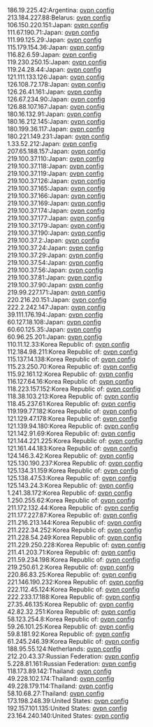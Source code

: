 186.19.225.42:Argentina: [ovpn config](vpn/186_19_225_42.ovpn)  
213.184.227.88:Belarus: [ovpn config](vpn/213_184_227_88.ovpn)  
106.150.220.151:Japan: [ovpn config](vpn/106_150_220_151.ovpn)  
111.67.190.71:Japan: [ovpn config](vpn/111_67_190_71.ovpn)  
111.99.125.29:Japan: [ovpn config](vpn/111_99_125_29.ovpn)  
115.179.154.36:Japan: [ovpn config](vpn/115_179_154_36.ovpn)  
116.82.6.59:Japan: [ovpn config](vpn/116_82_6_59.ovpn)  
119.230.250.15:Japan: [ovpn config](vpn/119_230_250_15.ovpn)  
119.24.28.44:Japan: [ovpn config](vpn/119_24_28_44.ovpn)  
121.111.133.126:Japan: [ovpn config](vpn/121_111_133_126.ovpn)  
126.108.72.178:Japan: [ovpn config](vpn/126_108_72_178.ovpn)  
126.26.41.161:Japan: [ovpn config](vpn/126_26_41_161.ovpn)  
126.67.234.90:Japan: [ovpn config](vpn/126_67_234_90.ovpn)  
126.88.107.167:Japan: [ovpn config](vpn/126_88_107_167.ovpn)  
180.16.132.91:Japan: [ovpn config](vpn/180_16_132_91.ovpn)  
180.16.212.145:Japan: [ovpn config](vpn/180_16_212_145.ovpn)  
180.199.36.117:Japan: [ovpn config](vpn/180_199_36_117.ovpn)  
180.221.149.231:Japan: [ovpn config](vpn/180_221_149_231.ovpn)  
1.33.52.212:Japan: [ovpn config](vpn/1_33_52_212.ovpn)  
207.65.188.157:Japan: [ovpn config](vpn/207_65_188_157.ovpn)  
219.100.37.110:Japan: [ovpn config](vpn/219_100_37_110.ovpn)  
219.100.37.118:Japan: [ovpn config](vpn/219_100_37_118.ovpn)  
219.100.37.119:Japan: [ovpn config](vpn/219_100_37_119.ovpn)  
219.100.37.126:Japan: [ovpn config](vpn/219_100_37_126.ovpn)  
219.100.37.165:Japan: [ovpn config](vpn/219_100_37_165.ovpn)  
219.100.37.166:Japan: [ovpn config](vpn/219_100_37_166.ovpn)  
219.100.37.169:Japan: [ovpn config](vpn/219_100_37_169.ovpn)  
219.100.37.174:Japan: [ovpn config](vpn/219_100_37_174.ovpn)  
219.100.37.177:Japan: [ovpn config](vpn/219_100_37_177.ovpn)  
219.100.37.179:Japan: [ovpn config](vpn/219_100_37_179.ovpn)  
219.100.37.190:Japan: [ovpn config](vpn/219_100_37_190.ovpn)  
219.100.37.2:Japan: [ovpn config](vpn/219_100_37_2.ovpn)  
219.100.37.24:Japan: [ovpn config](vpn/219_100_37_24.ovpn)  
219.100.37.29:Japan: [ovpn config](vpn/219_100_37_29.ovpn)  
219.100.37.54:Japan: [ovpn config](vpn/219_100_37_54.ovpn)  
219.100.37.56:Japan: [ovpn config](vpn/219_100_37_56.ovpn)  
219.100.37.81:Japan: [ovpn config](vpn/219_100_37_81.ovpn)  
219.100.37.90:Japan: [ovpn config](vpn/219_100_37_90.ovpn)  
219.99.227.171:Japan: [ovpn config](vpn/219_99_227_171.ovpn)  
220.216.20.151:Japan: [ovpn config](vpn/220_216_20_151.ovpn)  
222.2.242.147:Japan: [ovpn config](vpn/222_2_242_147.ovpn)  
39.111.176.194:Japan: [ovpn config](vpn/39_111_176_194.ovpn)  
60.127.18.108:Japan: [ovpn config](vpn/60_127_18_108.ovpn)  
60.60.125.35:Japan: [ovpn config](vpn/60_60_125_35.ovpn)  
60.96.25.201:Japan: [ovpn config](vpn/60_96_25_201.ovpn)  
110.11.12.33:Korea Republic of: [ovpn config](vpn/110_11_12_33.ovpn)  
112.184.98.211:Korea Republic of: [ovpn config](vpn/112_184_98_211.ovpn)  
115.137.14.138:Korea Republic of: [ovpn config](vpn/115_137_14_138.ovpn)  
115.23.250.70:Korea Republic of: [ovpn config](vpn/115_23_250_70.ovpn)  
115.92.161.12:Korea Republic of: [ovpn config](vpn/115_92_161_12.ovpn)  
116.127.64.16:Korea Republic of: [ovpn config](vpn/116_127_64_16.ovpn)  
118.223.157.152:Korea Republic of: [ovpn config](vpn/118_223_157_152.ovpn)  
118.38.103.213:Korea Republic of: [ovpn config](vpn/118_38_103_213.ovpn)  
118.45.237.61:Korea Republic of: [ovpn config](vpn/118_45_237_61.ovpn)  
119.199.77.182:Korea Republic of: [ovpn config](vpn/119_199_77_182.ovpn)  
121.129.47.178:Korea Republic of: [ovpn config](vpn/121_129_47_178.ovpn)  
121.139.94.180:Korea Republic of: [ovpn config](vpn/121_139_94_180.ovpn)  
121.142.91.69:Korea Republic of: [ovpn config](vpn/121_142_91_69.ovpn)  
121.144.221.225:Korea Republic of: [ovpn config](vpn/121_144_221_225.ovpn)  
121.161.44.183:Korea Republic of: [ovpn config](vpn/121_161_44_183.ovpn)  
124.146.3.42:Korea Republic of: [ovpn config](vpn/124_146_3_42.ovpn)  
125.130.190.237:Korea Republic of: [ovpn config](vpn/125_130_190_237.ovpn)  
125.134.31.159:Korea Republic of: [ovpn config](vpn/125_134_31_159.ovpn)  
125.138.47.53:Korea Republic of: [ovpn config](vpn/125_138_47_53.ovpn)  
125.143.24.3:Korea Republic of: [ovpn config](vpn/125_143_24_3.ovpn)  
1.241.38.172:Korea Republic of: [ovpn config](vpn/1_241_38_172.ovpn)  
1.250.255.62:Korea Republic of: [ovpn config](vpn/1_250_255_62.ovpn)  
211.172.132.44:Korea Republic of: [ovpn config](vpn/211_172_132_44.ovpn)  
211.177.227.87:Korea Republic of: [ovpn config](vpn/211_177_227_87.ovpn)  
211.216.213.144:Korea Republic of: [ovpn config](vpn/211_216_213_144.ovpn)  
211.222.34.252:Korea Republic of: [ovpn config](vpn/211_222_34_252.ovpn)  
211.228.54.249:Korea Republic of: [ovpn config](vpn/211_228_54_249.ovpn)  
211.229.250.228:Korea Republic of: [ovpn config](vpn/211_229_250_228.ovpn)  
211.41.203.71:Korea Republic of: [ovpn config](vpn/211_41_203_71.ovpn)  
211.59.234.198:Korea Republic of: [ovpn config](vpn/211_59_234_198.ovpn)  
219.250.61.2:Korea Republic of: [ovpn config](vpn/219_250_61_2.ovpn)  
220.86.83.25:Korea Republic of: [ovpn config](vpn/220_86_83_25.ovpn)  
221.146.190.232:Korea Republic of: [ovpn config](vpn/221_146_190_232.ovpn)  
222.112.45.124:Korea Republic of: [ovpn config](vpn/222_112_45_124.ovpn)  
222.233.17.188:Korea Republic of: [ovpn config](vpn/222_233_17_188.ovpn)  
27.35.46.135:Korea Republic of: [ovpn config](vpn/27_35_46_135.ovpn)  
42.82.32.251:Korea Republic of: [ovpn config](vpn/42_82_32_251.ovpn)  
58.123.254.8:Korea Republic of: [ovpn config](vpn/58_123_254_8.ovpn)  
59.26.101.25:Korea Republic of: [ovpn config](vpn/59_26_101_25.ovpn)  
59.8.181.92:Korea Republic of: [ovpn config](vpn/59_8_181_92.ovpn)  
61.245.246.39:Korea Republic of: [ovpn config](vpn/61_245_246_39.ovpn)  
188.95.55.124:Netherlands: [ovpn config](vpn/188_95_55_124.ovpn)  
212.20.43.37:Russian Federation: [ovpn config](vpn/212_20_43_37.ovpn)  
5.228.81.161:Russian Federation: [ovpn config](vpn/5_228_81_161.ovpn)  
118.173.89.142:Thailand: [ovpn config](vpn/118_173_89_142.ovpn)  
49.228.102.174:Thailand: [ovpn config](vpn/49_228_102_174.ovpn)  
49.228.179.114:Thailand: [ovpn config](vpn/49_228_179_114.ovpn)  
58.10.68.27:Thailand: [ovpn config](vpn/58_10_68_27.ovpn)  
173.198.248.39:United States: [ovpn config](vpn/173_198_248_39.ovpn)  
192.157.101.135:United States: [ovpn config](vpn/192_157_101_135.ovpn)  
23.164.240.140:United States: [ovpn config](vpn/23_164_240_140.ovpn)  
